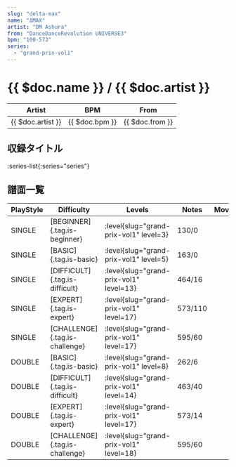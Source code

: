 ```yaml
---
slug: "delta-max"
name: "ΔMAX"
artist: "DM Ashura"
from: "DanceDanceRevolution UNIVERSE3"
bpm: "100-573"
series:
  - "grand-prix-vol1"
---
```


# {{ $doc.name }} / {{ $doc.artist }}

|Artist|BPM|From|
|------|---|----|
|{{ $doc.artist }}|{{ $doc.bpm }}|{{ $doc.from }}|

## 収録タイトル

:series-list{:series="series"}

## 譜面一覧

|PlayStyle|Difficulty|Levels|Notes|Movie|
|---------|----------|------|-----|-----|
|SINGLE|[BEGINNER]{.tag.is-beginner}|<div class="field is-grouped is-grouped-multiline"> :level{slug="grand-prix-vol1" level=3}</div>|130/0||
|SINGLE|[BASIC]{.tag.is-basic}|<div class="field is-grouped is-grouped-multiline"> :level{slug="grand-prix-vol1" level=5}</div>|163/0||
|SINGLE|[DIFFICULT]{.tag.is-difficult}|<div class="field is-grouped is-grouped-multiline"> :level{slug="grand-prix-vol1" level=13}</div>|464/16||
|SINGLE|[EXPERT]{.tag.is-expert}|<div class="field is-grouped is-grouped-multiline"> :level{slug="grand-prix-vol1" level=17}</div>|573/110||
|SINGLE|[CHALLENGE]{.tag.is-challenge}|<div class="field is-grouped is-grouped-multiline"> :level{slug="grand-prix-vol1" level=17}</div>|595/60||
|DOUBLE|[BASIC]{.tag.is-basic}|<div class="field is-grouped is-grouped-multiline"> :level{slug="grand-prix-vol1" level=8}</div>|262/6||
|DOUBLE|[DIFFICULT]{.tag.is-difficult}|<div class="field is-grouped is-grouped-multiline"> :level{slug="grand-prix-vol1" level=14}</div>|463/40||
|DOUBLE|[EXPERT]{.tag.is-expert}|<div class="field is-grouped is-grouped-multiline"> :level{slug="grand-prix-vol1" level=17}</div>|573/14||
|DOUBLE|[CHALLENGE]{.tag.is-challenge}|<div class="field is-grouped is-grouped-multiline"> :level{slug="grand-prix-vol1" level=18}</div>|595/60||
